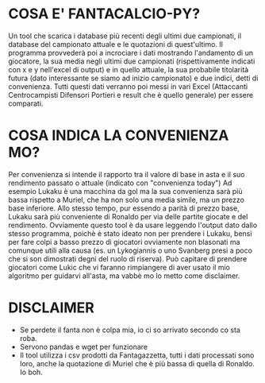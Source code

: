 

# COSA E' FANTACALCIO-PY?
 Un tool che scarica i database più recenti degli ultimi due campionati, il database del campionato attuale e le quotazioni di quest'ultimo.
 Il programma provvederà poi a incrociare i dati mostrando l'andamento di un giocatore, la sua media negli ultimi due campionati (rispettivamente indicati con x e y nell'excel di output) e in quello attuale, la sua probabile titolarità futura (dato interessante se siamo ad inizio campionato) e due indici, detti di convenienza.
 Tutti questi dati verranno poi messi in vari Excel (Attaccanti Centrocampisti Difensori Portieri e result che è quello generale) per essere comparati.

# COSA INDICA LA CONVENIENZA MO?
 Per convenienza si intende il rapporto tra il valore di base in asta e il suo rendimento passato o attuale (indicato con "convenienza today")
 Ad esempio Lukaku è una macchina da gol ma la sua convenienza sarà più bassa rispetto a Muriel, che ha non solo una media simile, ma un prezzo base inferiore.
 Allo stesso tempo, pur essendo a parità di prezzo base, Lukaku sarà più conveniente di Ronaldo per via delle partite giocate e del rendimento.
 Ovviamente questo tool è da usare leggendo l'output dato dallo stesso programma, poichè è stato ideato non per prendere i Lukaku, bensì per fare colpi a basso prezzo di giocatori ovviamente non blasonati ma comunque utili alla causa (es. un Lykogiannis o uno Svanberg presi a poco che si son dimostrati degni del ruolo di riserva).
 Può capitare di prendere giocatori come Lukic che vi faranno rimpiangere di aver usato il mio algoritmo per guidarvi all'asta, ma vabbè mo lo metto come disclaimer.

 # DISCLAIMER
 - Se perdete il fanta non è colpa mia, io ci so arrivato secondo co sta roba.
 - Servono pandas e wget per funzionare
 - Il tool utilizza i csv prodotti da Fantagazzetta, tutti i dati processati sono loro, anche la quotazione di Muriel che è più bassa di quella di Ronaldo. Io boh.
